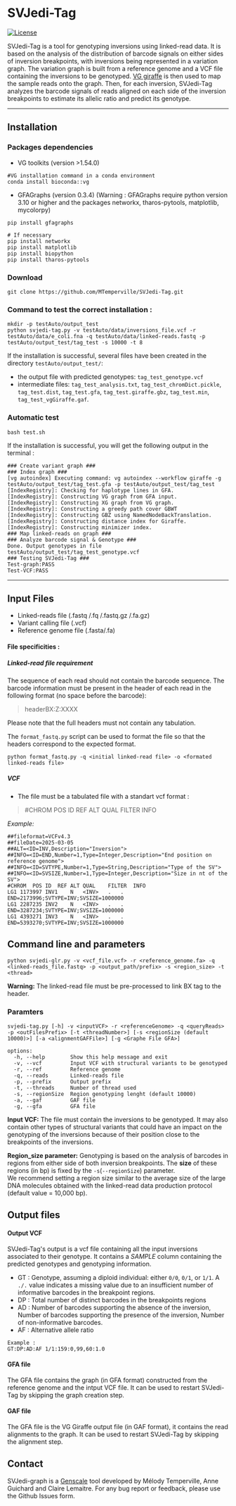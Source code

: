 # SVJedi-Tag 
[![License](http://img.shields.io/:license-affero-blue.svg)](http://www.gnu.org/licenses/agpl-3.0.en.html) 

SVJedi-Tag is a tool for genotyping inversions using linked-read data. It is based on the analysis of the distribution of barcode signals on either sides of inversion breakpoints, with inversions being represented in a variation graph. The variation graph is built from a reference genome and a VCF file containing the inversions to be genotyped. [VG giraffe](https://github.com/vgteam/vg/wiki/Mapping-short-reads-with-Giraffe) is then used to map the sample reads onto the graph. Then, for each inversion, SVJedi-Tag analyzes the barcode signals of reads aligned on each side of the inversion breakpoints to estimate its allelic ratio and predict its genotype. 


---

## Installation

### Packages dependencies
- VG toolkits (version >1.54.0)
  
```
#VG installation command in a conda environment 
conda install bioconda::vg
```
- GFAGraphs (version 0.3.4) (Warning : GFAGraphs require python version 3.10 or higher and the packages networkx, tharos-pytools, matplotlib, mycolorpy)
```
pip install gfagraphs

# If necessary
pip install networkx
pip install matplotlib
pip install biopython
pip install tharos-pytools
```

### Download 
```
git clone https://github.com/MTemperville/SVJedi-Tag.git
```

### Command to test the correct installation : 
```
mkdir -p testAuto/output_test
python svjedi-tag.py -v testAuto/data/inversions_file.vcf -r testAuto/data/e_coli.fna -q testAuto/data/linked-reads.fastq -p testAuto/output_test/tag_test -s 10000 -t 8 
```

If the installation is successful, several files have been created in the directory `testAuto/output_test/`:
- the output file with predicted genotypes: `tag_test_genotype.vcf`
- intermediate files: `tag_test_analysis.txt`, `tag_test_chromDict.pickle`, `tag_test.dist`, `tag_test.gfa`, `tag_test.giraffe.gbz`, `tag_test.min`, `tag_test_vgGiraffe.gaf`.


### Automatic test
```
bash test.sh 
```
If the installation is successful, you will get the following output in the terminal :

```
### Create variant graph ###
### Index graph ###
[vg autoindex] Executing command: vg autoindex --workflow giraffe -g testAuto/output_test/tag_test.gfa -p testAuto/output_test/tag_test
[IndexRegistry]: Checking for haplotype lines in GFA.
[IndexRegistry]: Constructing VG graph from GFA input.
[IndexRegistry]: Constructing XG graph from VG graph.
[IndexRegistry]: Constructing a greedy path cover GBWT
[IndexRegistry]: Constructing GBZ using NamedNodeBackTranslation.
[IndexRegistry]: Constructing distance index for Giraffe.
[IndexRegistry]: Constructing minimizer index.
### Map linked-reads on graph ###
### Analyze barcode signal & Genotype ###
Done. Output genotypes in file testAuto/output_test/tag_test_genotype.vcf
### Testing SVJedi-Tag ###
Test-graph:PASS
Test-VCF:PASS
```

---

## Input Files 

* Linked-reads file (.fastq /.fq /.fastq.gz /.fa.gz)
* Variant calling file (.vcf)
* Reference genome file (.fasta/.fa)

#### File specificities : 
##### Linked-read file requirement

The sequence of each read should not contain the barcode sequence. The barcode information must be present in the header of each read in the following format (no space before the barcode): 
>headerBX:Z:XXXX

Please note that the full headers must not contain any tabulation. 

The `format_fastq.py` script can be used to format the file so that the headers correspond to the expected format.
```
python format_fastq.py -q <initial linked-read file> -o <formated linked-reads file>
```

##### VCF 
* The file must be a tabulated file with a standart vcf format : 
>#CHROM	POS	ID	REF	ALT	QUAL	FILTER	INFO

*Example:* 
```
##fileformat=VCFv4.3
##fileDate=2025-03-05
##ALT=<ID=INV,Description="Inversion">
##INFO=<ID=END,Number=1,Type=Integer,Description="End position on reference genome">
##INFO=<ID=SVTYPE,Number=1,Type=String,Description="Type of the SV">
##INFO=<ID=SVSIZE,Number=1,Type=Integer,Description="Size in nt of the SV">
#CHROM	POS	ID	REF	ALT	QUAL	FILTER	INFO
LG1	1173997	INV1	N	<INV>	.	.	END=2173996;SVTYPE=INV;SVSIZE=1000000
LG1	2287235	INV2	N	<INV>	.	.	END=3287234;SVTYPE=INV;SVSIZE=1000000
LG1	4393271	INV3	N	<INV>	.	.	END=5393270;SVTYPE=INV;SVSIZE=1000000
```

## Command line and parameters

```
python svjedi-glr.py -v <vcf_file.vcf> -r <reference_genome.fa> -q <linked-reads_file.fastq> -p <output_path/prefix> -s <region_size> -t <thread>
```

**Warning:** The linked-read file must be pre-processed to link BX tag to the header.

### Paramters
```
svjedi-tag.py [-h] -v <inputVCF> -r <referenceGenome> -q <queryReads> -p <outFilesPrefix> [-t <threadNumber>] [-s <regionSize (default 10000)>] [-a <alignmentGAFFile>] [-g <Graphe File GFA>]

options:
  -h, --help        Show this help message and exit
  -v, --vcf         Input VCF with structural variants to be genotyped
  -r, --ref         Reference genome 
  -q, --reads       Linked-reads file
  -p, --prefix      Output prefix 
  -t, --threads     Number of thread used
  -s, --regionSize  Region genotyping lenght (default 10000)
  -a, --gaf         GAF file
  -g, --gfa         GFA file

```

**Input VCF:**
The file must contain the inversions to be genotyped. It may also contain other types of structural variants that could have an impact on the genotyping of the inversions because of their position close to the breakpoints of the inversions.

**Region_size parameter:**
Genotyping is based on the analysis of barcodes in regions from either side of both inversion breakpoints. The **size** of these regions (in bp) is fixed by the `-s`(`--regionSize`) parameter.   
We recommend setting a region size similar to the average size of the large DNA molecules obtained with the linked-read data production protocol (default value = 10,000 bp).

## Output files

#### Output VCF 
SVJedi-Tag's output is a vcf file containing all the input inversions associated to their genotype. It contains a *SAMPLE* column containing the predicted genotypes and genotyping information.

- GT : Genotype, assuming a diploid individual: either `0/0`, `0/1`, or `1/1`. A `./.` value indicates a missing value due to an insufficient number of informative barcodes in the breakpoint regions.
- DP : Total number of distinct barcodes in the breakpoints regions
- AD : Number of barcodes supporting the absence of the inversion, Number of barcodes supporting the presence of the inversion, Number of non-informative barcodes.
- AF : Alternative allele ratio

```
Example : 
GT:DP:AD:AF	1/1:159:0,99,60:1.0 
```
#### GFA file
The GFA file contains the graph (in GFA format) constructed from the reference genome and the intput VCF file. It can be used to restart SVJedi-Tag by skipping the graph creation step.
#### GAF file 
The GFA file is the VG Giraffe output file (in GAF format), it contains the read alignments to the graph. It can be used to restart SVJedi-Tag by skipping the alignment step.

## Contact 
SVJedi-graph is a [Genscale](https://team.inria.fr/genscale/) tool developed by Mélody Temperville, Anne Guichard and Claire Lemaitre. For any bug report or feedback, please use the Github Issues form.
